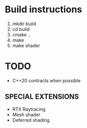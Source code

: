 # Build instructions
1. mkdir build
2. cd build
3. cmake ..
4. make
5. make shader

# TODO
* C++20 contracts when possible

## SPECIAL EXTENSIONS
* RTX Raytracing
* Mesh shader
* Deferred shading
